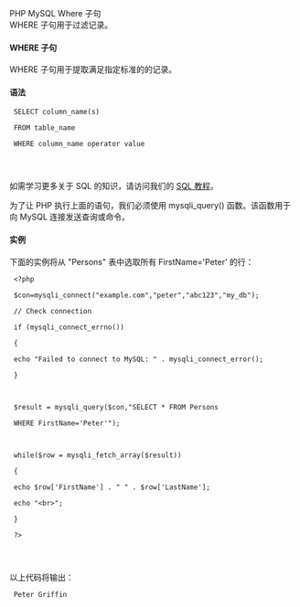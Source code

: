  PHP MySQL Where 子句  
WHERE 子句用于过滤记录。

 

#### WHERE 子句

 WHERE 子句用于提取满足指定标准的的记录。

 
#### 语法

 
```
 SELECT column_name(s)

 FROM table_name

 WHERE column_name operator value 




```
 如需学习更多关于 SQL 的知识，请访问我们的 [SQL 教程](#)。

 为了让 PHP 执行上面的语句，我们必须使用 mysqli_query() 函数。该函数用于向 MySQL 连接发送查询或命令。

 
#### 实例

 下面的实例将从 "Persons" 表中选取所有 FirstName='Peter' 的行：

 
```
 <?php

 $con=mysqli_connect("example.com","peter","abc123","my_db");

 // Check connection

 if (mysqli_connect_errno())

 {

 echo "Failed to connect to MySQL: " . mysqli_connect_error();

 }



 $result = mysqli_query($con,"SELECT * FROM Persons

 WHERE FirstName='Peter'");



 while($row = mysqli_fetch_array($result))

 {

 echo $row['FirstName'] . " " . $row['LastName'];

 echo "<br>";

 }

 ?> 




```
 以上代码将输出：

 
```
 Peter Griffin 




```
 

